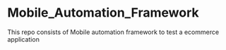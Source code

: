 # Mobile_Automation_Framework
This repo consists of Mobile automation framework to test a ecommerce application
